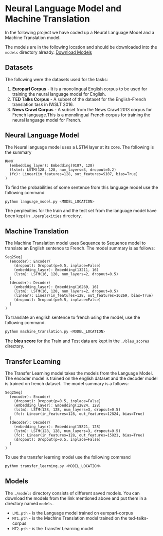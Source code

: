 # Neural Language Model and Machine Translation

In the following project we have coded up a Neural Language Model and a Machine Translation model.

The models are in the following location and should be downloaded into the `models` directory already. [Download Models](https://iiitaphyd-my.sharepoint.com/:f:/g/personal/ritvik_kalra_research_iiit_ac_in/Es_Pt0tMCGJFkZaZqLe7owwBjfQdKQtsRKuYBty7BBlOUw?e=OQ1EGi)

## Datasets
The following were the datasets used for the tasks:
1. **Europarl Corpus** - It is a monolingual English corpus to be used for training the neural language model for English.
2. **TED Talks Corpus** - A subset of the dataset for the English-French translation task in IWSLT 2016.
3. **News Crawl Corpus** - A subset from the News Crawl 2013 corpus for French language.This is a monolingual French corpus for training the neural language model for French.

## Neural Language Model
The Neural language model uses a LSTM layer at its core. The following is the summary
```
RNN(
  (embedding_layer): Embedding(9107, 128)
  (lstm): LSTM(128, 128, num_layers=3, dropout=0.2)
  (fc): Linear(in_features=128, out_features=9107, bias=True)
)
```

To find the probabilities of some sentence from this language model use the following command
```bash
python language_model.py <MODEL_LOCATION>
```

The perplexities for the train and the test set from the language model have been kept in `./perplexities` directory.

## Machine Translation
The Machine Translation model uses Sequence to Sequence model to translate an English sentence to French. The model summary is as follows:
```
Seq2Seq(
  (encoder): Encoder(
    (dropout): Dropout(p=0.5, inplace=False)
    (embedding_layer): Embedding(13211, 16)
    (lstm): LSTM(16, 128, num_layers=2, dropout=0.5)
  )
  (decoder): Decoder(
    (embedding_layer): Embedding(16269, 16)
    (lstm): LSTM(16, 128, num_layers=2, dropout=0.5)
    (linear): Linear(in_features=128, out_features=16269, bias=True)
    (dropout): Dropout(p=0.5, inplace=False)
  )
)
```

To translate an english sentence to french using the model, use the following command.
```bash
python machine_translation.py <MODEL_LOCATION>
```

The **bleu score** for the Train and Test data are kept in the `./bleu_scores` directory.

## Transfer Learning
The Transfer Learning model takes the models from the Language Model. The encoder model is trained on the english dataset and the decoder model is trained on french dataset. The model summary is a follows:
```
Seq2Seq(
  (encoder): Encoder(
    (dropout): Dropout(p=0.5, inplace=False)
    (embedding_layer): Embedding(12824, 128)
    (lstm): LSTM(128, 128, num_layers=3, dropout=0.5)
    (fc): Linear(in_features=128, out_features=12824, bias=True)
  )
  (decoder): Decoder(
    (embedding_layer): Embedding(15821, 128)
    (lstm): LSTM(128, 128, num_layers=3, dropout=0.5)
    (fc): Linear(in_features=128, out_features=15821, bias=True)
    (dropout): Dropout(p=0.5, inplace=False)
  )
)
```

To use the transfer learning model use the following command
```bash
python transfer_learning.py <MODEL_LOCATION>
```

## Models
The `./models` directory consists of different saved models. You can download the models from the link mentioned above and put them in a directory named `models`.

- `LM1.pth` - is the Language model trained on europarl-corpus
- `MT1.pth` - is the Machine Translation model trained on the ted-talks-corpus
- `MT2.pth` - is the Transfer Learning model